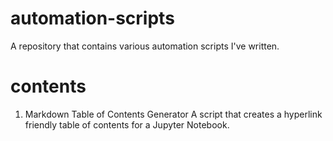 # automation-scripts
A repository that contains various automation scripts I've written.

# contents
1) Markdown Table of Contents Generator
A script that creates a hyperlink friendly table of contents for a Jupyter Notebook.
